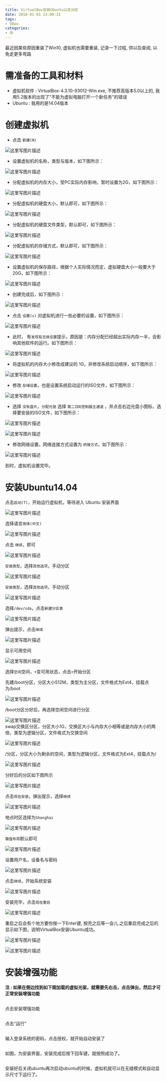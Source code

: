 ```yaml
---
title: VirtualBox安装Ubuntu以及分区
date: 2018-01-01 23:00:31
tags:
- VBox
categories:
- 杂
---
```


最近因某些原因重装了Win10, 虚拟机也需要重装, 记录一下过程, 供以后查阅, 以免走更多弯路

# 需准备的工具和材料

- 虚拟机软件 : VirtualBox-4.3.10-93012-Win.exe, 不推荐高版本5.0以上的, 我用5.2版本的出现了"不能为虚拟电脑打开一个新任务"的错误
- Ubuntu : 我用的是14.04版本 

<!--more -->

<h1 id="创建虚拟机">创建虚拟机</h1>

<ul>
<li>点击 <code>新建(N)</code></li>
</ul>

<p><img src="http://www.eaibot.com/git_images/chapter4/VBox/v1.png" alt="这里写图片描述" title=""></p>

<ul>
<li>设置虚拟机的名称，类型与版本，如下图所示：</li>
</ul>

<p><img src="http://www.eaibot.com/git_images/chapter4/VBox/v2.png" alt="这里写图片描述" title=""></p>

<ul>
<li>分配虚拟机的内存大小，受PC实际内存影响，暂时设置为2G，如下图所示：</li>
</ul>

<p><img src="http://www.eaibot.com/git_images/chapter4/VBox/v3.png" alt="这里写图片描述" title=""></p>

<ul>
<li>分配虚拟机的硬盘大小，默认即可，如下图所示：</li>
</ul>

<p><img src="http://www.eaibot.com/git_images/chapter4/VBox/v4.png" alt="这里写图片描述" title=""></p>

<ul>
<li>分配虚拟机的硬盘文件类型，默认即可，如下图所示：</li>
</ul>

<p><img src="http://www.eaibot.com/git_images/chapter4/VBox/v5.png" alt="这里写图片描述" title=""></p>

<ul>
<li>分配虚拟机的存储方式，默认即可，如下图所示：</li>
</ul>

<p><img src="http://www.eaibot.com/git_images/chapter4/VBox/v6.png" alt="这里写图片描述" title=""></p>

<ul>
<li>设置虚拟机的保存路径，根据个人实际情况而定，虚拟硬盘大小一般要大于20G，如下图所示：</li>
</ul>

<p><img src="http://www.eaibot.com/git_images/chapter4/VBox/v7.png" alt="这里写图片描述" title=""></p>

<ul>
<li>创建完成后，如下图所示：</li>
</ul>

<p><img src="http://www.eaibot.com/git_images/chapter4/VBox/v8.png" alt="这里写图片描述" title=""></p>

<ul>
<li>点击 <code>设置(s)</code> 对虚拟机进行一些必要的设置，如下图所示：</li>
</ul>

<p><img src="http://www.eaibot.com/git_images/chapter4/VBox/v9.png" alt="这里写图片描述" title=""></p>

<ul>
<li>此时， 有<code>发现有无效设置</code>提示，原因是：内存分配已经超出实际内存一半，会影响其他软件的运行。如下图所示：</li>
</ul>

<p><img src="http://www.eaibot.com/git_images/chapter4/VBox/v10.png" alt="这里写图片描述" title=""></p>

<ul>
<li>将虚拟机的内存大小修改成建议的 1G，并修改系统启动顺序，如下图所示：</li>
</ul>

<p><img src="http://www.eaibot.com/git_images/chapter4/VBox/v11.png" alt="这里写图片描述" title=""></p>

<ul>
<li>修改 <code>存储设置</code>，也是设置系统启动运行的ISO文件，如下图所示：</li>
</ul>

<p><img src="http://www.eaibot.com/git_images/chapter4/VBox/v12.png" alt="这里写图片描述" title=""></p>

<ul>
<li>选择 <code>没有盘片</code>，<code>分配光驱</code> 选择 <code>第二IDE控制器主通道</code> ，并点击右边光盘小图标，选择要安装的ISO文件，如下图所示：</li>
</ul>

<p><img src="http://www.eaibot.com/git_images/chapter4/VBox/v13.png" alt="这里写图片描述" title=""></p>

<p><img src="http://www.eaibot.com/git_images/chapter4/VBox/v14.png" alt="这里写图片描述" title=""></p>

<ul>
<li>修改网络设置，网络连接方式设置为 <code>桥接方式</code>，如下图所示：</li>
</ul>

<p><img src="http://www.eaibot.com/git_images/chapter4/VBox/v15.png" alt="这里写图片描述" title=""></p>

<p>到时，虚拟机设置完毕。</p>



<h1 id="安装ubuntu1404">安装Ubuntu14.04</h1>

<p>点击<code>启动(T)</code>，开始运行虚拟机，等待进入 Ubuntu 安装界面</p>

<p><img src="http://www.eaibot.com/git_images/chapter4/vi/vi1.jpg" alt="这里写图片描述" title=""></p>

<p>选择语言<code>简体(中文)</code></p>

<p><img src="http://www.eaibot.com/git_images/chapter4/vi/vi2.jpg" alt="这里写图片描述" title=""></p>

<p>点击 <code>继续</code>，即可</p>

<p><img src="http://www.eaibot.com/git_images/chapter4/vi/vi3.jpg" alt="这里写图片描述" title=""></p>

<p><code>安装类型</code>，选择<code>其他选项</code>，手动分区</p>

<p><img src="http://www.eaibot.com/git_images/chapter4/vi/vi4.jpg" alt="这里写图片描述" title=""></p>

<p><code>安装类型</code>，选择<code>其他选项</code>，手动分区</p>

<p><img src="http://www.eaibot.com/git_images/chapter4/vi/vi5.jpg" alt="这里写图片描述" title=""></p>

<p>选择<code>/dev/sda</code>，点击<code>新建分区表</code></p>

<p><img src="http://www.eaibot.com/git_images/chapter4/vi/vi6.jpg" alt="这里写图片描述" title=""></p>

<p>弹出提示，点击<code>继续</code></p>

<p><img src="http://www.eaibot.com/git_images/chapter4/vi/vi7.jpg" alt="这里写图片描述" title=""></p>

<p>显示可用空间</p>

<p><img src="http://www.eaibot.com/git_images/chapter4/vi/vi8.jpg" alt="这里写图片描述" title=""></p>

<p>选择<code>空闲</code>空间，<code>+</code>变可用状态，点击<code>+</code>开始分区</p>

<p>先建/boot分区，分区大小512M，类型为主分区，文件格式为Ext4，挂载点为/boot</p>

<p><img src="http://www.eaibot.com/git_images/chapter4/vi/vi9.jpg" alt="这里写图片描述" title=""></p>

<p>/boot分区分好后，再选择空闲空间进行分区</p>

<p><img src="http://www.eaibot.com/git_images/chapter4/vi/vi10.jpg" alt="这里写图片描述" title=""> <br>
swap交换区分区，分区大小1G，交换区大小与内存大小相等或是内存大小的两倍，类型为逻辑分区，文件格式为交换空间</p>

<p><img src="http://www.eaibot.com/git_images/chapter4/vi/vi11.jpg" alt="这里写图片描述" title=""></p>

<p>/分区，分区大小为剩余的空间，类型为逻辑分区，文件格式为Ext4，挂载点为/</p>

<p><img src="http://www.eaibot.com/git_images/chapter4/vi/vi12.jpg" alt="这里写图片描述" title=""></p>

<p>分好后的分区如下图所示</p>

<p><img src="http://www.eaibot.com/git_images/chapter4/vi/vi13.jpg" alt="这里写图片描述" title=""></p>

<p>点击<code>现在安装</code>，弹出提示，选择<code>继续</code></p>

<p><img src="http://www.eaibot.com/git_images/chapter4/vi/vi14.jpg" alt="这里写图片描述" title=""></p>

<p>地点时区选择为<code>Shanghai</code></p>

<p><img src="http://www.eaibot.com/git_images/chapter4/vi/vi15.jpg" alt="这里写图片描述" title=""></p>

<p><code>键盘布局</code>默认即可</p>

<p><img src="http://www.eaibot.com/git_images/chapter4/vi/vi16.jpg" alt="这里写图片描述" title=""></p>

<p>设置用户名，设备名与密码</p>

<p><img src="http://www.eaibot.com/git_images/chapter4/vi/vi18.jpg" alt="这里写图片描述" title=""></p>

<p>点击<code>继续</code>，开始系统安装</p>

<p><img src="http://www.eaibot.com/git_images/chapter4/vi/vi19.jpg" alt="这里写图片描述" title=""></p>

<p>安装完毕，点击<code>现在重启</code></p>

<p><img src="http://www.eaibot.com/git_images/chapter4/vi/vi20.jpg" alt="这里写图片描述" title=""></p>

<p>重启之后会有个地方要你按一下Enter键, 按完之后等一会儿.之后重启完成之后的显示如下图，说明VirtualBox安装Ubuntu成功。</p>


<p><img src="http://www.eaibot.com/git_images/chapter4/vi/vi21.jpg" alt="这里写图片描述" title=""></p>

<p><img src="http://www.eaibot.com/git_images/chapter4/vi/vi22.jpg" alt="这里写图片描述" title=""></p></div>


<h1 id="安装增强功能">安装增强功能</h1>

<p><strong>注 : 如果在侧边找到如下图加载的虚拟光驱，就需要先右击，点击弹出，然后才可正常安装增强功能</strong></p>
<p><img src="http://img.blog.csdn.net/20150116222056924" alt="" /><br /></p>
<p>点击安装增强功能</p>
<p><img src="http://img.blog.csdn.net/20150116222128125" alt="" /><br /></p>
<p>点击“运行”</p>
<p><img src="http://img.blog.csdn.net/20150116222246498" alt="" /><br /></p>
<p>输入登录系统的密码，点击授权，就开始自动安装了</p>
<p><img src="http://img.blog.csdn.net/20150116222308759" alt="" /><br /></p>
<p>如图，为安装界面，安装完成后按下回车键，就按照成功了。</p>
<p><img src="http://img.blog.csdn.net/20150116222336153" alt="" /><br /></p>
<p>安装好后关闭ubuntu再次启动ubuntu的时候，虚拟机就可以在无缝模式和自动显示尺寸下运行了。</p>